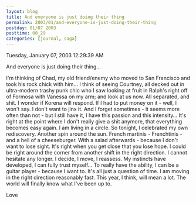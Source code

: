 ```yaml
---
layout: blog
title: And everyone is just doing their thing
permalink: 2003/01/and-everyone-is-just-doing-their-thing
postday: 01/07 2003
posttime: 00_29
categories: [journal, saga]
---
```


Tuesday, January 07, 2003
12:29:39 AM

And everyone is just doing their thing…

I'm thinking of Chad, my old friend/enemy who moved to San Francisco and took his rock chick with him… I think of seeing Courtney, all decked out in ultra-modern trashy punk chic who I saw looking at fruit in Ralph's right off of Formosa with Vanessa on my arm; and look at us now. All separated, and shit.
I wonder if Korena will respond. If I had to put money on it - well, I won't say. I don't want to jinx it.
And I forget sometimes - it seems more often than not - but I still have it, I have this passion and this intensity… It's right at the point where I don't really give a shit anymore, that everything becomes easy again. I am living in a circle.
So tonight, I celebrated my own rediscovery. Another spin around the sun. French martinis - Frenchtinis - and a hell of a cheeseburger. With a salad afterwards -
because I don't want to lose sight. It's right when you get close that you lose hope. I could be right around the corner from another shift in the right direction.
I cannot hesitate any longer. I decide, I move, I reassess. My instincts have developed, I can fully trust myself… To really have the ability, I can be a guitar player - because I want to. It's all just a question of time.
I am moving in the right direction reasonably fast. This year, I think, will mean a lot. The world will finally know what I've been up to.

Love
